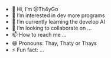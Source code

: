 - 👋 Hi, I’m @Th4yGo
- 👀 I’m interested in dev more programs
- 🌱 I’m currently learning the develop AI
- 💞️ I’m looking to collaborate on ...
- 📫 How to reach me ...
- 😄 Pronouns: Thay, Thaty or Thays
- ⚡ Fun fact: ...

<!---
Th4yGo/Th4yGo is a ✨ special ✨ repository because its `README.md` (this file) appears on your GitHub profile.
You can click the Preview link to take a look at your changes.
--->
